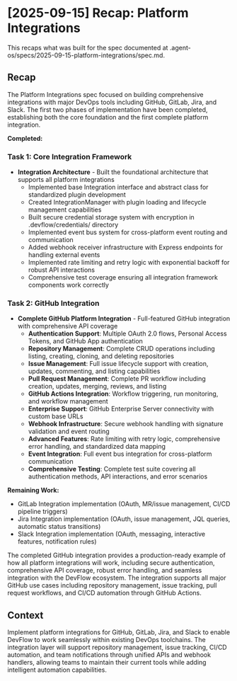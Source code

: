 # [2025-09-15] Recap: Platform Integrations

This recaps what was built for the spec documented at .agent-os/specs/2025-09-15-platform-integrations/spec.md.

## Recap

The Platform Integrations spec focused on building comprehensive integrations with major DevOps tools including GitHub, GitLab, Jira, and Slack. The first two phases of implementation have been completed, establishing both the core foundation and the first complete platform integration.

**Completed:**

### Task 1: Core Integration Framework
- **Integration Architecture** - Built the foundational architecture that supports all platform integrations
  - Implemented base Integration interface and abstract class for standardized plugin development
  - Created IntegrationManager with plugin loading and lifecycle management capabilities
  - Built secure credential storage system with encryption in .devflow/credentials/ directory
  - Implemented event bus system for cross-platform event routing and communication
  - Added webhook receiver infrastructure with Express endpoints for handling external events
  - Implemented rate limiting and retry logic with exponential backoff for robust API interactions
  - Comprehensive test coverage ensuring all integration framework components work correctly

### Task 2: GitHub Integration
- **Complete GitHub Platform Integration** - Full-featured GitHub integration with comprehensive API coverage
  - **Authentication Support**: Multiple OAuth 2.0 flows, Personal Access Tokens, and GitHub App authentication
  - **Repository Management**: Complete CRUD operations including listing, creating, cloning, and deleting repositories
  - **Issue Management**: Full issue lifecycle support with creation, updates, commenting, and listing capabilities
  - **Pull Request Management**: Complete PR workflow including creation, updates, merging, reviews, and listing
  - **GitHub Actions Integration**: Workflow triggering, run monitoring, and workflow management
  - **Enterprise Support**: GitHub Enterprise Server connectivity with custom base URLs
  - **Webhook Infrastructure**: Secure webhook handling with signature validation and event routing
  - **Advanced Features**: Rate limiting with retry logic, comprehensive error handling, and standardized data mapping
  - **Event Integration**: Full event bus integration for cross-platform communication
  - **Comprehensive Testing**: Complete test suite covering all authentication methods, API interactions, and error scenarios

**Remaining Work:**
- GitLab Integration implementation (OAuth, MR/issue management, CI/CD pipeline triggers)
- Jira Integration implementation (OAuth, issue management, JQL queries, automatic status transitions)
- Slack Integration implementation (OAuth, messaging, interactive features, notification rules)

The completed GitHub integration provides a production-ready example of how all platform integrations will work, including secure authentication, comprehensive API coverage, robust error handling, and seamless integration with the DevFlow ecosystem. The integration supports all major GitHub use cases including repository management, issue tracking, pull request workflows, and CI/CD automation through GitHub Actions.

## Context

Implement platform integrations for GitHub, GitLab, Jira, and Slack to enable DevFlow to work seamlessly within existing DevOps toolchains. The integration layer will support repository management, issue tracking, CI/CD automation, and team notifications through unified APIs and webhook handlers, allowing teams to maintain their current tools while adding intelligent automation capabilities.